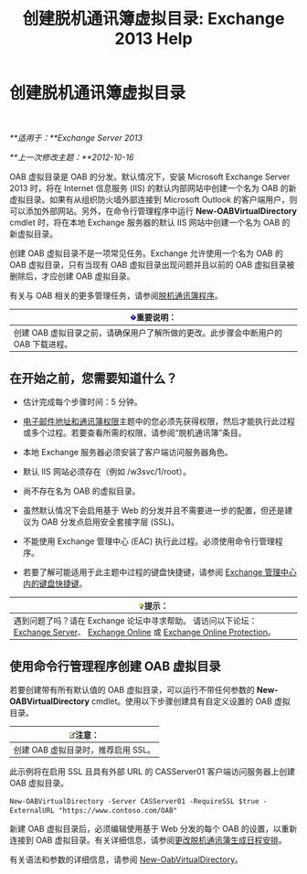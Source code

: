 ﻿---
title: '创建脱机通讯簿虚拟目录: Exchange 2013 Help'
TOCTitle: 创建脱机通讯簿虚拟目录
ms:assetid: 2c70e21f-2b12-414a-9e8c-65634a767c72
ms:mtpsurl: https://technet.microsoft.com/zh-cn/library/Aa996917(v=EXCHG.150)
ms:contentKeyID: 50490126
ms.date: 01/11/2018
mtps_version: v=EXCHG.150
ms.translationtype: HT
---

# 创建脱机通讯簿虚拟目录

 

_**适用于：**Exchange Server 2013_

_**上一次修改主题：**2012-10-16_

OAB 虚拟目录是 OAB 的分发。默认情况下，安装 Microsoft Exchange Server 2013 时，将在 Internet 信息服务 (IIS) 的默认内部网站中创建一个名为 OAB 的新虚拟目录。如果有从组织防火墙外部连接到 Microsoft Outlook 的客户端用户，则可以添加外部网站。另外，在命令行管理程序中运行 **New-OABVirtualDirectory** cmdlet 时，将在本地 Exchange 服务器的默认 IIS 网站中创建一个名为 OAB 的新虚拟目录。

创建 OAB 虚拟目录不是一项常见任务。Exchange 允许使用一个名为 OAB 的 OAB 虚拟目录，只有当现有 OAB 虚拟目录出现问题并且以前的 OAB 虚拟目录被删除后，才应创建 OAB 虚拟目录。

有关与 OAB 相关的更多管理任务，请参阅[脱机通讯簿程序](offline-address-book-procedures-exchange-2013-help.md)。

<table>
<thead>
<tr class="header">
<th><img src="images/Bb124558.important(EXCHG.150).gif" title="重要说明" alt="重要说明" />重要说明：</th>
</tr>
</thead>
<tbody>
<tr class="odd">
<td>创建 OAB 虚拟目录之前，请确保用户了解所做的更改。此步骤会中断用户的 OAB 下载进程。</td>
</tr>
</tbody>
</table>


## 在开始之前，您需要知道什么？

  - 估计完成每个步骤时间：5 分钟。

  - [电子邮件地址和通讯簿权限](email-address-and-address-book-permissions-exchange-2013-help.md)主题中的您必须先获得权限，然后才能执行此过程或多个过程。若要查看所需的权限，请参阅“脱机通讯簿”条目。

  - 本地 Exchange 服务器必须安装了客户端访问服务器角色。

  - 默认 IIS 网站必须存在（例如 /w3svc/1/root）。

  - 尚不存在名为 OAB 的虚拟目录。

  - 虽然默认情况下会启用基于 Web 的分发并且不需要进一步的配置，但还是建议为 OAB 分发点启用安全套接字层 (SSL)。

  - 不能使用 Exchange 管理中心 (EAC) 执行此过程。必须使用命令行管理程序。

  - 若要了解可能适用于此主题中过程的键盘快捷键，请参阅 [Exchange 管理中心内的键盘快捷键](keyboard-shortcuts-in-the-exchange-admin-center-exchange-online-protection-help.md)。

<table>
<thead>
<tr class="header">
<th><img src="images/Bb124558.tip(EXCHG.150).gif" title="提示" alt="提示" />提示：</th>
</tr>
</thead>
<tbody>
<tr class="odd">
<td>遇到问题了吗？请在 Exchange 论坛中寻求帮助。 请访问以下论坛：<a href="https://go.microsoft.com/fwlink/p/?linkid=60612">Exchange Server</a>、 <a href="https://go.microsoft.com/fwlink/p/?linkid=267542">Exchange Online</a> 或 <a href="https://go.microsoft.com/fwlink/p/?linkid=285351">Exchange Online Protection</a>。</td>
</tr>
</tbody>
</table>


## 使用命令行管理程序创建 OAB 虚拟目录

若要创建带有所有默认值的 OAB 虚拟目录，可以运行不带任何参数的 **New-OABVirtualDirectory** cmdlet。使用以下步骤创建具有自定义设置的 OAB 虚拟目录。

<table>
<thead>
<tr class="header">
<th><img src="images/Bb124558.note(EXCHG.150).gif" title="注意" alt="注意" />注意：</th>
</tr>
</thead>
<tbody>
<tr class="odd">
<td>创建 OAB 虚拟目录时，推荐启用 SSL。</td>
</tr>
</tbody>
</table>


此示例将在启用 SSL 且具有外部 URL 的 CASServer01 客户端访问服务器上创建 OAB 虚拟目录。

    New-OABVirtualDirectory -Server CASServer01 -RequireSSL $true -ExternalURL "https://www.contoso.com/OAB"

新建 OAB 虚拟目录后，必须编辑使用基于 Web 分发的每个 OAB 的设置，以重新连接到 OAB 虚拟目录。有关详细信息，请参阅[更改脱机通讯簿生成日程安排](change-the-offline-address-book-generation-schedule-exchange-2013-help.md)。

有关语法和参数的详细信息，请参阅 [New-OabVirtualDirectory](https://technet.microsoft.com/zh-cn/library/bb123735\(v=exchg.150\))。

